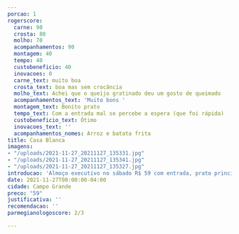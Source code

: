 ```yaml
---
porcao: 1
rogerscore:
  carne: 90
  crosta: 80
  molho: 70
  acompanhamentos: 90
  montagem: 40
  tempo: 40
  custobeneficio: 40
  inovacoes: 0
  carne_text: muito boa
  crosta_text: boa mas sem crocância
  molho_text: Achei que o queijo gratinado deu um gosto de queimado
  acompanhamentos_text: 'Muito bons '
  montagem_text: Bonito prato
  tempo_text: Com a entrada mal se percebe a espera (que foi rápida)
  custobeneficio_text: Ótimo
  inovacoes_text: ''
  acompanhamentos_nomes: Arroz e batata frita
title: Casa Blanca
imagens:
- "/uploads/2021-11-27_20211127_135331.jpg"
- "/uploads/2021-11-27_20211127_135341.jpg"
- "/uploads/2021-11-27_20211127_135327.jpg"
introducao: 'Almoço executivo no sábado R$ 59 com entrada, prato principal e sobremesa '
date: 2021-11-27T00:00:00-04:00
cidade: Campo Grande
preco: "59"
justificativa: ''
recomendacao: ''
parmegianologoscore: 2/3

---
```

